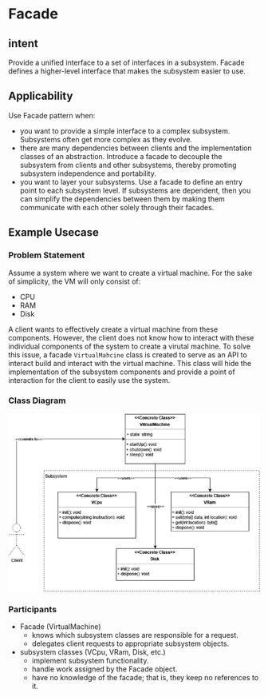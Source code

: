 # Facade

## intent

Provide a unified interface to a set of interfaces in a subsystem. Facade defines a higher-level interface that makes the subsystem easier to use.

## Applicability

Use Facade pattern when:

- you want to provide a simple interface to a complex subsystem. Subsystems often get more complex as they evolve.
- there are many dependencies between clients and the implementation classes of an abstraction. Introduce a facade to decouple the subsystem from clients and other subsystems, thereby promoting subsystem independence and portability.
- you want to layer your subsystems. Use a facade to define an entry point to each subsystem level. If subsystems are dependent, then you can simplify the dependencies between them by making them communicate with each other solely through their facades.

## Example Usecase

### Problem Statement

Assume a system where we want to create a virtual machine. For the sake of simplicity, the VM will only consist of:

- CPU
- RAM
- Disk

A client wants to effectively create a virtual machine from these components. However, the client does not know how to interact with these individual components of the system to create a virutal machine. To solve this issue, a facade `VirtualMahcine` class is created to serve as an API to interact build and interact with the virtual machine. This class will hide the implementation of the subsystem components and provide a point of interaction for the client to easily use the system.

### Class Diagram

![class diagram](./classDiagram.png)

### Participants

- Facade (VirtualMachine)
  - knows which subsystem classes are responsible for a request.
  - delegates client requests to appropriate subsystem objects.
- subsystem classes (VCpu, VRam, Disk, etc.)
  - implement subsystem functionality.
  - handle work assigned by the Facade object.
  - have no knowledge of the facade; that is, they keep no references to it.
